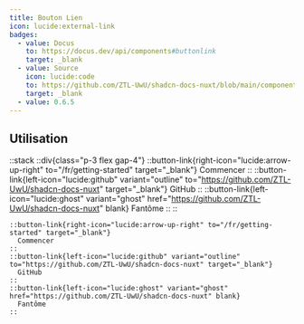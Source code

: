 ```yaml
---
title: Bouton Lien
icon: lucide:external-link
badges:
  - value: Docus
    to: https://docus.dev/api/components#buttonlink
    target: _blank
  - value: Source
    icon: lucide:code
    to: https://github.com/ZTL-UwU/shadcn-docs-nuxt/blob/main/components/content/ButtonLink.vue
    target: _blank
  - value: 0.6.5
---
```


## Utilisation

::stack
  ::div{class="p-3 flex gap-4"}
  ::button-link{right-icon="lucide:arrow-up-right" to="/fr/getting-started" target="_blank"}
    Commencer
  ::
  ::button-link{left-icon="lucide:github" variant="outline" to="https://github.com/ZTL-UwU/shadcn-docs-nuxt" target="_blank"}
    GitHub
  ::
  ::button-link{left-icon="lucide:ghost" variant="ghost" href="https://github.com/ZTL-UwU/shadcn-docs-nuxt" blank}
    Fantôme
  ::
  ::
  ```mdc
  ::button-link{right-icon="lucide:arrow-up-right" to="/fr/getting-started" target="_blank"}
    Commencer
  ::
  ::button-link{left-icon="lucide:github" variant="outline" to="https://github.com/ZTL-UwU/shadcn-docs-nuxt" target="_blank"}
    GitHub
  ::
  ::button-link{left-icon="lucide:ghost" variant="ghost" href="https://github.com/ZTL-UwU/shadcn-docs-nuxt" blank}
    Fantôme
  ::
  ```
